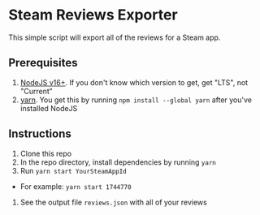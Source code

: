 # Steam Reviews Exporter

This simple script will export all of the reviews for a Steam app.

## Prerequisites

1. [NodeJS v16+](https://nodejs.org/en/). If you don't know which version to get, get "LTS", not "Current"
1. [yarn](https://yarnpkg.com/). You get this by running `npm install --global yarn` after you've installed NodeJS

## Instructions

1. Clone this repo
1. In the repo directory, install dependencies by running `yarn`
1. Run `yarn start YourSteamAppId`
  - For example: `yarn start 1744770`
1. See the output file `reviews.json` with all of your reviews
